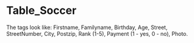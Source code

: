 # Table_Soccer

The tags look like:
Firstname, Familyname, Birthday, Age, Street, StreetNumber, City,
Postzip, Rank (1-5), Payment (1 - yes, 0 - no), Photo.
